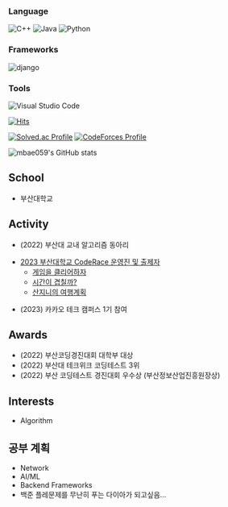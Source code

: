 ### Language
![C++](https://img.shields.io/badge/C++-00599C.svg?&style=for-the-badge&logo=C++&logoColor=white)
![Java](https://img.shields.io/badge/Java-007396.svg?&style=for-the-badge&logo=Java&logoColor=white)
![Python](https://img.shields.io/badge/Python-3776AB.svg?&style=for-the-badge&logo=Python&logoColor=white)

### Frameworks
![django](https://img.shields.io/badge/django-092E20.svg?&style=for-the-badge&logo=django&logoColor=white)

### Tools
![Visual Studio Code](https://img.shields.io/badge/Visual%20Studio%20Code-007ACC.svg?&style=for-the-badge&logo=Visual%20Studio%20Code&logoColor=white)


[![Hits](https://hits.seeyoufarm.com/api/count/incr/badge.svg?url=https%3A%2F%2Fgithub.com%2Fmbae059&count_bg=%2379C83D&title_bg=%23242FB0&icon=&icon_color=%23E7E7E7&title=hits&edge_flat=false)](https://hits.seeyoufarm.com)

[![Solved.ac Profile](http://mazassumnida.wtf/api/v2/generate_badge?boj=mbae059)](https://solved.ac/mbae059/)
[![CodeForces Profile](https://cf.leed.at?id=mbae059)](https://codeforces.com/profile/mbae059)

![mbae059's GitHub stats](https://github-readme-stats.vercel.app/api?username=mbae059&show_icons=true&theme=radical)

School
-------
- 부산대학교


Activity
--------

- (2022) 부산대 교내 알고리즘 동아리
 * [2023 부산대학교 CodeRace 운영진 및 출제자](https://www.acmicpc.net/contest/view/994)
   * [게임을 클리어하자](https://www.acmicpc.net/problem/28017)
   * [시간이 겹칠까?](https://www.acmicpc.net/problem/28018)
   * [산지니의 여행계획](https://www.acmicpc.net/problem/28019)
- (2023) 카카오 테크 캠퍼스 1기 참여


Awards
------
- (2022) 부산코딩경진대회 대학부 대상
- (2022) 부산대 테크위크 코딩테스트 3위
- (2022) 부산 코딩테스트 경진대회 우수상 (부산정보산업진흥원장상)

Interests
---------
- Algorithm


공부 계획
-------------
- Network
- AI/ML
- Backend Frameworks
- 백준 플레문제를 무난히 푸는 다이아가 되고싶음...

